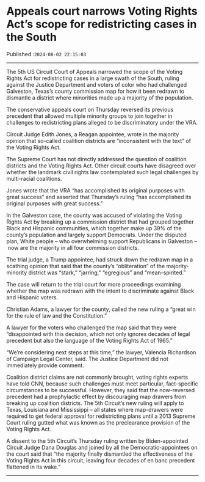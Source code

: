 # Appeals court narrows Voting Rights Act’s scope for redistricting cases in the South

Published :`2024-08-02 22:15:03`

---

The 5th US Circuit Court of Appeals narrowed the scope of the Voting Rights Act for redistricting cases in a large swath of the South, ruling against the Justice Department and voters of color who had challenged Galveston, Texas’s county commission map for how it been redrawn to dismantle a district where minorities made up a majority of the population.

The conservative appeals court on Thursday reversed its previous precedent that allowed multiple minority groups to join together in challenges to redistricting plans alleged to be discriminatory under the VRA.

Circuit Judge Edith Jones, a Reagan appointee, wrote in the majority opinion that so-called coalition districts are “inconsistent with the text” of the Voting Rights Act.

The Supreme Court has not directly addressed the question of coalition districts and the Voting Rights Act. Other circuit courts have disagreed over whether the landmark civil rights law contemplated such legal challenges by multi-racial coalitions.

Jones wrote that the VRA “has accomplished its original purposes with great success” and asserted that Thursday’s ruling “has accomplished its original purposes with great success.”

In the Galveston case, the county was accused of violating the Voting Rights Act by breaking up a commission district that had grouped together Black and Hispanic communities, which together make up 39% of the county’s population and largely support Democrats. Under the disputed plan, White people – who overwhelming support Republicans in Galveston – now are the majority in all four commission districts.

The trial judge, a Trump appointee, had struck down the redrawn map in a scathing opinion that said that the county’s “obliteration” of the majority-minority district was “stark,” “jarring,” “egregious” and “mean-spirited.”

The case will return to the trial court for more proceedings examining whether the map was redrawn with the intent to discriminate against Black and Hispanic voters.

Christian Adams, a lawyer for the county, called the new ruling a “great win for the rule of law and the Constitution.”

A lawyer for the voters who challenged the map said that they were “disappointed with this decision, which not only ignores decades of legal precedent but also the language of the Voting Rights Act of 1965.”

“We’re considering next steps at this time,” the lawyer, Valencia Richardson of Campaign Legal Center, said. The Justice Department did not immediately provide comment.

Coalition district claims are not commonly brought, voting rights experts have told CNN, because such challenges must meet particular, fact-specific circumstances to be successful. However, they said that the now-reversed precedent had a prophylactic effect by discouraging map drawers from breaking up coalition districts. The 5th Circuit’s new ruling will apply to Texas, Louisiana and Mississippi – all states where map-drawers were required to get federal approval for redistricting plans until a 2013 Supreme Court ruling gutted what was known as the preclearance provision of the Voting Rights Act.

A dissent to the 5th Circuit’s Thursday ruling written by Biden-appointed Circuit Judge Dana Douglas and joined by all the Democratic-appointees on the court said that “the majority finally dismantled the effectiveness of the Voting Rights Act in this circuit, leaving four decades of en banc precedent flattened in its wake.”

---

